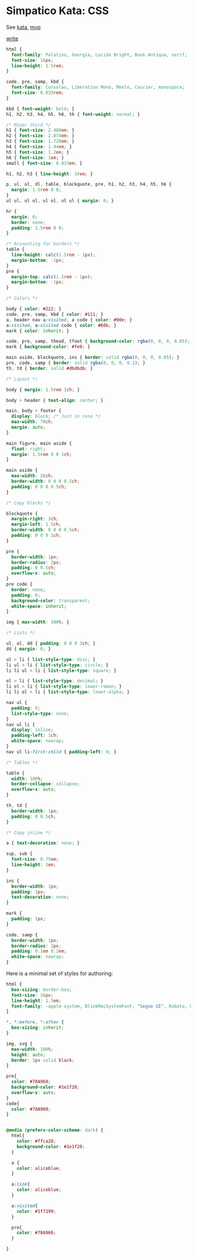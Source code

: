 <!--<!DOCTYPE html>
<html lang="en">
<head>
  <meta charset="UTF-8">
  <meta name="keywords" content="Simpatico, physics">
  <meta name="author" content="jbr">
  <title>SimpatiCode: CSS</title>

  <link id="favicon" rel="icon" type="image/svg+xml" href="data:image/svg+xml,
    <svg xmlns='http://www.w3.org/2000/svg' viewBox='0 0 1 1'>
        <rect width='1' height='1' fill='pink' />
    </svg>"/>
  <link href="/style.css" rel="stylesheet" type="text/css" >
  <link href="/kata/highlight.github-dark.css" rel="stylesheet" >
  <script type="module">
    import hljs from '/kata/highlight.min.js';
    import javascript from '/kata/highlight.javascript.min.js';
    hljs.registerLanguage('javascript', javascript);
    document.addEventListener('DOMContentLoaded', () => {
      document.querySelectorAll('pre code').forEach((el) => {
        hljs.highlightElement (el);
      });
    });
  </script>
  <script src="/testable.js" type="module"></script>

</head>-->

# Simpatico Kata: CSS
See [kata](kata.md), [mvp](mvp.html)

[write](https://writ.cmcenroe.me/reference.html)

```css
html {
  font-family: Palatino, Georgia, Lucida Bright, Book Antiqua, serif;
  font-size: 16px;
  line-height: 1.5rem;
}

code, pre, samp, kbd {
  font-family: Consolas, Liberation Mono, Menlo, Courier, monospace;
  font-size: 0.833rem;
}

kbd { font-weight: bold; }
h1, h2, h3, h4, h5, h6, th { font-weight: normal; }

/* Minor third */
h1 { font-size: 2.488em; }
h2 { font-size: 2.074em; }
h3 { font-size: 1.728em; }
h4 { font-size: 1.44em; }
h5 { font-size: 1.2em; }
h6 { font-size: 1em; }
small { font-size: 0.833em; }

h1, h2, h3 { line-height: 3rem; }

p, ul, ol, dl, table, blockquote, pre, h1, h2, h3, h4, h5, h6 {
  margin: 1.5rem 0 0;
}
ul ul, ol ol, ul ol, ol ul { margin: 0; }

hr {
  margin: 0;
  border: none;
  padding: 1.5rem 0 0;
}

/* Accounting for borders */
table {
  line-height: calc(1.5rem - 1px);
  margin-bottom: -1px;
}
pre {
  margin-top: calc(1.5rem - 1px);
  margin-bottom: -1px;
}

/* Colors */

body { color: #222; }
code, pre, samp, kbd { color: #111; }
a, header nav a:visited, a code { color: #00e; }
a:visited, a:visited code { color: #60b; }
mark { color: inherit; }

code, pre, samp, thead, tfoot { background-color: rgba(0, 0, 0, 0.05); }
mark { background-color: #fe0; }

main aside, blockquote, ins { border: solid rgba(0, 0, 0, 0.05); }
pre, code, samp { border: solid rgba(0, 0, 0, 0.1); }
th, td { border: solid #dbdbdb; }

/* Layout */

body { margin: 1.5rem 1ch; }

body > header { text-align: center; }

main, body > footer {
  display: block; /* Just in case */
  max-width: 78ch;
  margin: auto;
}

main figure, main aside {
  float: right;
  margin: 1.5rem 0 0 1ch;
}

main aside {
  max-width: 26ch;
  border-width: 0 0 0 0.5ch;
  padding: 0 0 0 0.5ch;
}

/* Copy blocks */

blockquote {
  margin-right: 3ch;
  margin-left: 1.5ch;
  border-width: 0 0 0 0.5ch;
  padding: 0 0 0 1ch;
}

pre {
  border-width: 1px;
  border-radius: 2px;
  padding: 0 0.5ch;
  overflow-x: auto;
}
pre code {
  border: none;
  padding: 0;
  background-color: transparent;
  white-space: inherit;
}

img { max-width: 100%; }

/* Lists */

ul, ol, dd { padding: 0 0 0 3ch; }
dd { margin: 0; }

ul > li { list-style-type: disc; }
li ul > li { list-style-type: circle; }
li li ul > li { list-style-type: square; }

ol > li { list-style-type: decimal; }
li ol > li { list-style-type: lower-roman; }
li li ol > li { list-style-type: lower-alpha; }

nav ul {
  padding: 0;
  list-style-type: none;
}
nav ul li {
  display: inline;
  padding-left: 1ch;
  white-space: nowrap;
}
nav ul li:first-child { padding-left: 0; }

/* Tables */

table {
  width: 100%;
  border-collapse: collapse;
  overflow-x: auto;
}

th, td {
  border-width: 1px;
  padding: 0 0.5ch;
}

/* Copy inline */

a { text-decoration: none; }

sup, sub {
  font-size: 0.75em;
  line-height: 1em;
}

ins {
  border-width: 1px;
  padding: 1px;
  text-decoration: none;
}

mark {
  padding: 1px;
}

code, samp {
  border-width: 1px;
  border-radius: 2px;
  padding: 0.1em 0.2em;
  white-space: nowrap;
}
```

Here is a minimal set of styles for authoring:

```css
html {
  box-sizing: border-box;
  font-size: 16px;
  line-height: 1.5em;
  font-family: -apple-system, BlinkMacSystemFont, "Segoe UI", Roboto, Ubuntu, "Helvetica Neue", Helvetica, sans-serif;
}

*, *:before, *:after {
  box-sizing: inherit;
}

img, svg {
  max-width: 100%;
  height: auto;
  border: 1px solid black;
}

pre{
  color: #78A960;
  background-color: #1e1f20;
  overflow-x: auto;
}
code{
  color: #78A960;
}


@media (prefers-color-scheme: dark) {
  html{
    color: #ffca28;
    background-color: #1e1f20;
  }

  a {
    color: aliceblue;
  }

  a:link{
    color: aliceblue;
  }

  a:visited{
    color: #1f7199;
  }

  pre{
    color: #78A960;
  }

}

```
